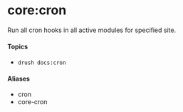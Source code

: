 # core:cron

Run all cron hooks in all active modules for specified site.

#### Topics

- `drush docs:cron`

#### Aliases

- cron
- core-cron

